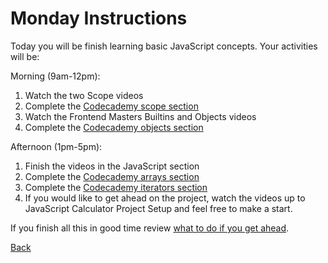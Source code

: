 # Monday Instructions

Today you will be finish learning basic JavaScript concepts. Your activities will be:

Morning (9am-12pm):
1. Watch the two Scope videos 
2. Complete the [Codecademy scope section](https://www.codecademy.com/courses/introduction-to-javascript/lessons/scope/exercises/scope)
3. Watch the Frontend Masters Builtins and Objects videos
4. Complete the [Codecademy objects section](https://www.codecademy.com/courses/introduction-to-javascript/lessons/objects/exercises/intro)

Afternoon (1pm-5pm):
1. Finish the videos in the JavaScript section
2. Complete the [Codecademy arrays section](https://www.codecademy.com/courses/introduction-to-javascript/lessons/arrays/exercises/arrays)
3. Complete the [Codecademy iterators section](https://www.codecademy.com/courses/introduction-to-javascript/lessons/higher-order-functions/exercises/introduction)
4. If you would like to get ahead on the project, watch the videos up to JavaScript Calculator Project Setup and feel free to make a start.

If you finish all this in good time review [what to do if you get ahead](../Week%201/1-Intro/tips.md).

[Back](week-2-links.md)
